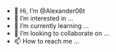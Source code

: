 - 👋 Hi, I’m @Alexander06t
- 👀 I’m interested in ...
- 🌱 I’m currently learning ...
- 💞️ I’m looking to collaborate on ...
- 📫 How to reach me ...

<!---
Alexander06t/Alexander06t is a ✨ special ✨ repository because its `README.md` (this file) appears on your GitHub profile.
You can click the Preview link to take a look at your changes.
--->

